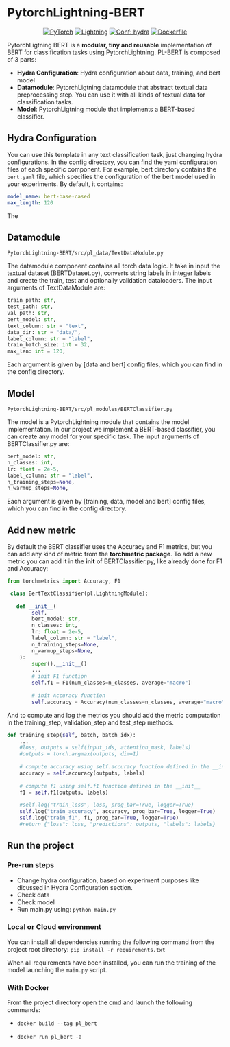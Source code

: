 # PytorchLightning-BERT

<p align="center">
    <a href="https://pytorch.org/get-started/locally/"><img alt="PyTorch" src="https://img.shields.io/badge/-PyTorch-red?logo=pytorch&labelColor=gray"></a>
    <a href="https://pytorchlightning.ai/"><img alt="Lightning" src="https://img.shields.io/static/v1?label=code&color=blueviolet&logo=pytorchlightning&message=PytorchLightning"></a>
    <a href="https://hydra.cc/"><img alt="Conf: hydra" src="https://img.shields.io/badge/conf-hydra-blue"></a>
    <a href="https://www.docker.com/"><img alt="Dockerfile" src="https://img.shields.io/static/v1?label=Dockerfile&color=blue&logo=docker&message=available"></a>
</p>

PytorchLigtning BERT is a **modular, tiny and reusable** implementation of BERT for classification tasks using PytorchLightning. PL-BERT is composed of 3 parts:
- **Hydra Configuration**: Hydra configuration about data, training, and bert model
- **Datamodule**: PytorchLigtning datamodule that abstract textual data preprocessing step. You can use it with all kinds of textual data for classification tasks.
- **Model**: PytorchLigtning module that implements a BERT-based classifier. 



## Hydra Configuration

You can use this template in any text classification task, just changing hydra configurations. In the config directory, you can find the yaml configuration files of each specific component. For example, bert directory contains the ```bert.yaml``` file, which specifies the configuration of the bert model used in your experiments. By default, it contains:
```yaml
model_name: bert-base-cased
max_length: 120
```
The 

## Datamodule
```PytorchLightning-BERT/src/pl_data/TextDataModule.py```

The datamodule component contains all torch data logic. It take in input the textual dataset (BERTDataset.py), converts string labels in integer labels and create the train, test and optionally validation dataloaders. The input arguments of TextDataModule are:
```python
train_path: str,
test_path: str,
val_path: str,
bert_model: str,
text_column: str = "text",
data_dir: str = "data/",
label_column: str = "label",
train_batch_size: int = 32,
max_len: int = 120,
```

Each argument is given by [data and bert] config files, which you can find in the config directory.


## Model
```PytorchLightning-BERT/src/pl_modules/BERTClassifier.py```

The model is a PytorchLightning module that contains the model implementation. In our project we implement a BERT-based classifier, you can create any model for your specific task. The input arguments of BERTClassifier.py are:
```python
bert_model: str,
n_classes: int,
lr: float = 2e-5,
label_column: str = "label",
n_training_steps=None,
n_warmup_steps=None,
```
Each argument is given by [training, data, model and bert] config files, which you can find in the config directory.

## Add new metric

By default the BERT classifier uses the Accuracy and F1 metrics, but you can add any kind of metric from the **torchmetric package**. To add a new metric you can add it in the __init__ of BERTClassifier.py, like already done for F1 and Accuracy:
```python
from torchmetrics import Accuracy, F1

 class BertTextClassifier(pl.LightningModule):  
 
   def __init__(
        self,
        bert_model: str,
        n_classes: int,
        lr: float = 2e-5,
        label_column: str = "label",
        n_training_steps=None,
        n_warmup_steps=None,
    ):
        super().__init__()
        ...
        # init F1 function
        self.f1 = F1(num_classes=n_classes, average="macro")
        
        # init Accuracy function
        self.accuracy = Accuracy(num_classes=n_classes, average="macro")
```

And to compute and log the metrics you should add the metric computation in the training_step, validation_step and test_step methods. 

```python
def training_step(self, batch, batch_idx):
    ...
    #loss, outputs = self(input_ids, attention_mask, labels)
    #outputs = torch.argmax(outputs, dim=1)
    
    # compute accuracy using self.accuracy function defined in the __init__
    accuracy = self.accuracy(outputs, labels)
    
    # compute f1 using self.f1 function defined in the __init__
    f1 = self.f1(outputs, labels)
    
    #self.log("train_loss", loss, prog_bar=True, logger=True)
    self.log("train_accuracy", accuracy, prog_bar=True, logger=True)
    self.log("train_f1", f1, prog_bar=True, logger=True)
    #return {"loss": loss, "predictions": outputs, "labels": labels}
```

## Run the project

### Pre-run steps
- Change hydra configuration, based on experiment purposes like dicussed in Hydra Configuration section.
- Check data
- Check model
- Run main.py using: ```python main.py```

### Local or Cloud environment
You can install all dependencies running the following command from the project root directory:
```pip install -r requirements.txt```

When all requirements have been installed, you can run the training of the model launching the ```main.py``` script.

### With Docker
From the project directory open the cmd and launch the following commands:

- ```docker build --tag pl_bert```

- ```docker run pl_bert -a```

